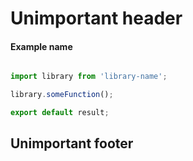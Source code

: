 # Unimportant header

#### Example name

``` js

import library from 'library-name';

library.someFunction();

export default result;

```

## Unimportant footer